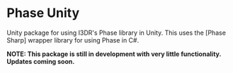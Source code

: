 # Phase Unity
Unity package for using I3DR's Phase library in Unity. This uses the [Phase Sharp] wrapper library for using Phase in C#.

**NOTE: This package is still in development with very little functionality. Updates coming soon.**
